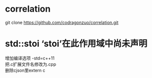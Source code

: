 # correlation

git clone https://github.com/codragonzuo/correlation.git



# std::stoi ‘stoi’在此作用域中尚未声明
 
增加编译选项 -std=c++11  
把.c扩展文件名修改为.cpp  
删除cjson里extern c  
 
